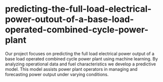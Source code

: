 # predicting-the-full-load-electrical-power-outout-of-a-base-load-operated-combined-cycle-power-plant
Our project focuses on predicting the full load electrical power output of a base load operated combined cycle power plant using machine learning. By analyzing operational data and fuel characteristics we develop a predictive model. This model assists power plant operators in managing  and forecasting power output under varying conditions.
